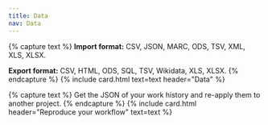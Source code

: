 ```yaml
---
title: Data
nav: Data
---
```



{% capture text %}
**Import format:**
CSV, JSON, MARC, ODS, TSV, XML, XLS, XLSX.

**Export format:**
CSV, HTML, ODS, SQL, TSV, Wikidata, XLS, XLSX.
{% endcapture %}
{% include card.html text=text header="Data" %}


{% capture text %}
Get the JSON of your work history and re-apply them to another project.
{% endcapture %}
{% include card.html header="Reproduce your workflow" text=text %}

